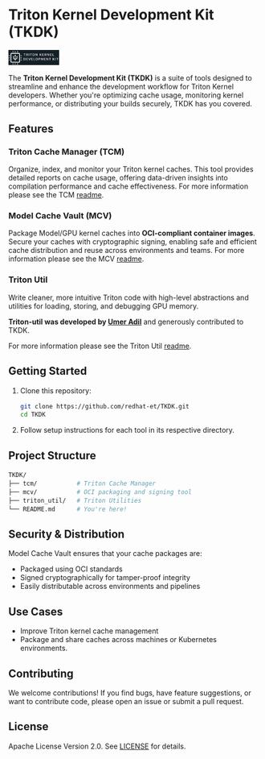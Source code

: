 # Triton Kernel Development Kit (TKDK)

<img src="logo/TKDK-logo.png" alt="TKDK" width="20%" height="auto">

The **Triton Kernel Development Kit (TKDK)** is a suite of tools
designed to streamline and enhance the development workflow for
Triton Kernel developers. Whether you're optimizing cache usage,
monitoring kernel performance, or distributing your builds
securely, TKDK has you covered.

## Features

### Triton Cache Manager (TCM)

Organize, index, and monitor your Triton kernel caches. This tool
provides detailed reports on cache usage, offering data-driven
insights into compilation performance and cache effectiveness.
For more information please see the TCM [readme](./tcm/README.md).

### Model Cache Vault (MCV)

Package Model/GPU kernel caches into **OCI-compliant container images**.
Secure your caches with cryptographic signing, enabling safe and
efficient cache distribution and reuse across environments and teams.
For more information please see the MCV [readme](./mcv/README.md).

### Triton Util

Write cleaner, more intuitive Triton code with high-level abstractions
and utilities for loading, storing, and debugging GPU memory.

**Triton-util was developed by [Umer Adil](mailto:umer.hayat.adil@gmail.com)**
and generously contributed to TKDK.

For more information please see the Triton Util [readme](./triton_util/README.md).

## Getting Started

1. Clone this repository:

    ```bash
    git clone https://github.com/redhat-et/TKDK.git
    cd TKDK
    ```

1. Follow setup instructions for each tool in its respective directory.

## Project Structure

```bash
TKDK/
├── tcm/           # Triton Cache Manager
├── mcv/           # OCI packaging and signing tool
├── triton_util/   # Triton Utilities
└── README.md      # You're here!
```

## Security & Distribution

Model Cache Vault ensures that your cache packages are:

- Packaged using OCI standards
- Signed cryptographically for tamper-proof integrity
- Easily distributable across environments and pipelines

## Use Cases

- Improve Triton kernel cache management
- Package and share caches across machines or Kubernetes environments.

## Contributing

We welcome contributions! If you find bugs, have feature
suggestions, or want to contribute code, please open an
issue or submit a pull request.

## License

Apache License Version 2.0. See [LICENSE](./LICENSE) for details.

